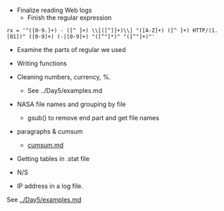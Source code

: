 
+ Finalize reading Web logs
   + Finish the regular expression
```
rx = '^([0-9.]+) - ([^ ]+) \\[([^]]+)\\] "([A-Z]+) ([^ ]+) HTTP/(1.[01])" ([0-9]+) (-|[0-9]+) "([^"]*)" "([^"]+)"' 
```
+ Examine the parts of regular we used
+ Writing functions

+ Cleaning numbers, currency, %.
   + See ../Day5/examples.md

+ NASA file names and grouping by file
   + gsub() to remove end part and get file names


+ paragraphs & cumsum
   + [cumsum.md](cumsum.md)

+ Getting tables in .stat file



+ N/S
+ IP address in a log file.


See [../Day5/examples.md](../Day5/examples.md)


